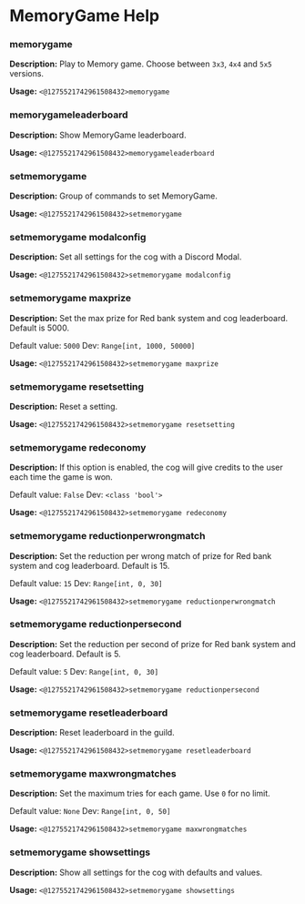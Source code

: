 # MemoryGame Help

### memorygame

**Description:** Play to Memory game. Choose between `3x3`, `4x4` and `5x5` versions.

**Usage:** `<@1275521742961508432>memorygame`

### memorygameleaderboard

**Description:** Show MemoryGame leaderboard.

**Usage:** `<@1275521742961508432>memorygameleaderboard`

### setmemorygame

**Description:** Group of commands to set MemoryGame.

**Usage:** `<@1275521742961508432>setmemorygame`

### setmemorygame modalconfig

**Description:** Set all settings for the cog with a Discord Modal.

**Usage:** `<@1275521742961508432>setmemorygame modalconfig`

### setmemorygame maxprize

**Description:** Set the max prize for Red bank system and cog leaderboard. Default is 5000.

Default value: `5000`
Dev: `Range[int, 1000, 50000]`

**Usage:** `<@1275521742961508432>setmemorygame maxprize`

### setmemorygame resetsetting

**Description:** Reset a setting.

**Usage:** `<@1275521742961508432>setmemorygame resetsetting`

### setmemorygame redeconomy

**Description:** If this option is enabled, the cog will give credits to the user each time the game is won.

Default value: `False`
Dev: `<class 'bool'>`

**Usage:** `<@1275521742961508432>setmemorygame redeconomy`

### setmemorygame reductionperwrongmatch

**Description:** Set the reduction per wrong match of prize for Red bank system and cog leaderboard. Default is 15.

Default value: `15`
Dev: `Range[int, 0, 30]`

**Usage:** `<@1275521742961508432>setmemorygame reductionperwrongmatch`

### setmemorygame reductionpersecond

**Description:** Set the reduction per second of prize for Red bank system and cog leaderboard. Default is 5.

Default value: `5`
Dev: `Range[int, 0, 30]`

**Usage:** `<@1275521742961508432>setmemorygame reductionpersecond`

### setmemorygame resetleaderboard

**Description:** Reset leaderboard in the guild.

**Usage:** `<@1275521742961508432>setmemorygame resetleaderboard`

### setmemorygame maxwrongmatches

**Description:** Set the maximum tries for each game. Use `0` for no limit.

Default value: `None`
Dev: `Range[int, 0, 50]`

**Usage:** `<@1275521742961508432>setmemorygame maxwrongmatches`

### setmemorygame showsettings

**Description:** Show all settings for the cog with defaults and values.

**Usage:** `<@1275521742961508432>setmemorygame showsettings`

